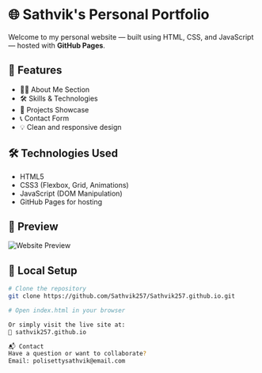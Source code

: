 # 🌐 Sathvik's Personal Portfolio

Welcome to my personal website — built using HTML, CSS, and JavaScript — hosted with **GitHub Pages**.

## 🚀 Features

- 👨‍💻 About Me Section
- 🛠️ Skills & Technologies
- 📂 Projects Showcase
- 📞 Contact Form
- 💡 Clean and responsive design

## 🛠️ Technologies Used

- HTML5
- CSS3 (Flexbox, Grid, Animations)
- JavaScript (DOM Manipulation)
- GitHub Pages for hosting

## 📸 Preview

![Website Preview](https://your-screenshot-url.com) <!-- Replace with actual image link if available -->

## 🧪 Local Setup

```bash
# Clone the repository
git clone https://github.com/Sathvik257/Sathvik257.github.io.git

# Open index.html in your browser

Or simply visit the live site at:
🔗 sathvik257.github.io

📬 Contact
Have a question or want to collaborate?
Email: polisettysathvik@email.com
